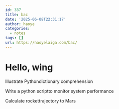 ```yaml
---
id: 337
title: bac
date: '2025-06-08T22:31:17'
author: haoye
categories:
  - notes
tags: []
url: https://haoyelaiga.com/bac/
---
```


# Hello, wing

Illustrate Pythondictionary comprehension

Write a python scriptto monitor system performance

Calculate rockettrajectory to Mars

